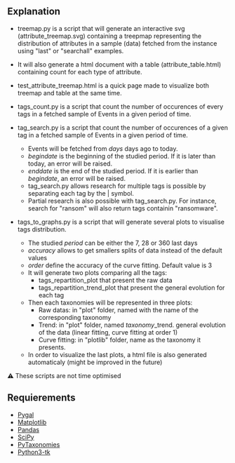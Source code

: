 ## Explanation

* treemap.py is a script that will generate an interactive svg (attribute\_treemap.svg) containing a treepmap representing the distribution of attributes in a sample (data) fetched from the instance using "last" or "searchall" examples.
* It will also generate a html document with a table (attribute\_table.html) containing count for each type of attribute.
* test\_attribute\_treemap.html is a quick page made to visualize both treemap and table at the same time.

* tags\_count.py is a script that count the number of occurences of every tags in a fetched sample of Events in a given period of time.
* tag\_search.py is a script that count the number of occurences of a given tag  in a fetched sample of Events in a given period of time.
    * Events will be fetched from _days_ days ago to today.
    * _begindate_ is the beginning of the studied period. If it is later than today, an error will be raised.
    * _enddate_ is the end of the studied period. If it is earlier than _begindate_, an error will be raised.
    * tag\_search.py allows research for multiple tags is possible by separating each tag by the | symbol.
    * Partial research is also possible with tag\_search.py. For instance, search for "ransom" will also return tags containin "ransomware".

* tags\_to\_graphs.py is a script that will generate several plots to visualise tags distribution.
    * The studied _period_ can be either the 7, 28 or 360 last days
    * _accuracy_ allows to get smallers splits of data instead of the default values
    * _order_ define the accuracy of the curve fitting. Default value is 3
    * It will generate two plots comparing all the tags:
		* tags_repartition_plot that present the raw data
		* tags_repartition_trend_plot that present the general evolution for each tag
	* Then each taxonomies will be represented in three plots:
        * Raw datas: in "plot" folder, named with the name of the corresponding taxonomy
        * Trend: in "plot" folder, named _taxonomy_\_trend. general evolution of the data (linear fitting, curve fitting at order 1)
        * Curve fitting: in "plotlib" folder, name as the taxonomy it presents.
	* In order to visualize the last plots, a html file is also generated automaticaly (might be improved in the future)

:warning: These scripts are not time optimised

## Requierements

* [Pygal](https://github.com/Kozea/pygal/)
* [Matplotlib](https://github.com/matplotlib/matplotlib)
* [Pandas](https://github.com/pandas-dev/pandas)
* [SciPy](https://github.com/scipy/scipy)
* [PyTaxonomies](https://github.com/MISP/PyTaxonomies)
* [Python3-tk](https://github.com/python-git/python/blob/master/Lib/lib-tk/Tkinter.py)

